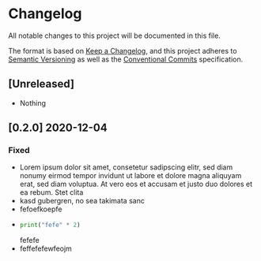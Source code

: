 # Changelog

All notable changes to this project will be documented in this file.

The format is based on [Keep a Changelog](https://keepachangelog.com/en/1.0.0/),
and this project adheres to [Semantic Versioning](https://semver.org/spec/v2.0.0.html)
as well as the [Conventional Commits](https://www.conventionalcommits.org) 
specification.

## [Unreleased]

* Nothing

## [0.2.0] 2020-12-04

### Fixed

* Lorem ipsum dolor sit amet, consetetur sadipscing elitr, sed diam nonumy 
  eirmod tempor invidunt ut labore et dolore magna aliquyam erat, sed diam
  voluptua. At vero eos et accusam et justo duo dolores et ea rebum. Stet clita
* kasd gubergren, no sea takimata sanc
* fefoefkoepfe
* ```python
  print("fefe" * 2)
  ```
  fefefe
* feffefefewfeojm
